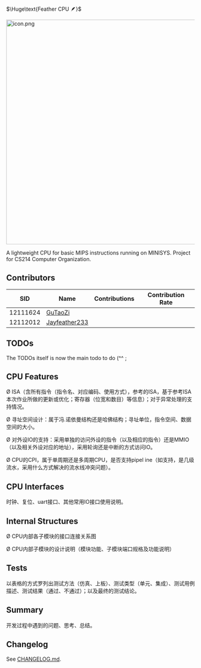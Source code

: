 $\Huge\text{Feather CPU 🪶}$

<img src="https://s2.loli.net/2023/04/11/4E56VmKJpYWvkXB.png" alt="icon.png" width='600px' />

A lightweight CPU for basic MIPS instructions running on MINISYS. Project for CS214 Computer Organization.

## Contributors

| SID      | Name                                              | Contributions | Contribution Rate |
| -------- | ------------------------------------------------- | ------------- | ----------------- |
| 12111624 | [GuTaoZi](https://github.com/GuTaoZi)             |               |                   |
| 12112012 | [Jayfeather233](https://github.com/Jayfeather233) |               |                   |

## TODOs

The TODOs itself is now the main todo to do (^^ ;

## CPU Features

Ø ISA（含所有指令（指令名、对应编码、使用方式），参考的ISA，基于参考ISA本次作业所做的更新或优化；寄存器（位宽和数目）等信息）；对于异常处理的支持情况。 

Ø 寻址空间设计：属于冯.诺依曼结构还是哈佛结构；寻址单位，指令空间、数据空间的大小。 

Ø 对外设IO的支持：采用单独的访问外设的指令（以及相应的指令）还是MMIO（以及相关外设对应的地址），采用轮询还是中断的方式访问IO。

Ø CPU的CPI，属于单周期还是多周期CPU，是否支持pipel ine（如支持，是几级流水，采用什么方式解决的流水线冲突问题）。

## CPU Interfaces

时钟、复位、uart接口、其他常用IO接口使用说明。

## Internal Structures

Ø CPU内部各子模块的接口连接关系图 

Ø CPU内部子模块的设计说明（模块功能、子模块端口规格及功能说明）

## Tests

以表格的方式罗列出测试方法（仿真、上板）、测试类型（单元、集成）、测试用例描述、测试结果（通过、不通过）；以及最终的测试结论。

## Summary

开发过程中遇到的问题、思考、总结。

## Changelog

See [CHANGELOG.md](https://github.com/GuTaoZi/FeatherCPU/blob/main/CHANGELOG.md).
